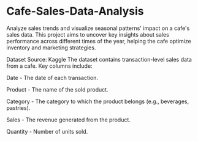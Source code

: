 # Cafe-Sales-Data-Analysis
Analyze sales trends and visualize seasonal patterns' impact on a cafe's sales data. This project aims to uncover key insights about sales performance across different times of the year, helping the cafe optimize inventory and marketing strategies.

Dataset
Source: Kaggle
The dataset contains transaction-level sales data from a cafe. Key columns include:

Date - The date of each transaction.

Product - The name of the sold product.

Category - The category to which the product belongs (e.g., beverages, pastries).

Sales - The revenue generated from the product.

Quantity - Number of units sold.
